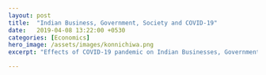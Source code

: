 ```yaml
---
layout: post
title:  "Indian Business, Government, Society and COVID-19"
date:   2019-04-08 13:22:00 +0530
categories: [Economics]
hero_image: /assets/images/konnichiwa.png
excerpt: "Effects of COVID-19 pandemic on Indian Businesses, Government and Society."

---
```


